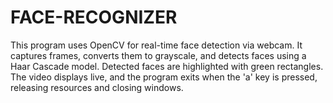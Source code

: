 # FACE-RECOGNIZER
This program uses OpenCV for real-time face detection via webcam. It captures frames, converts them to grayscale, and detects faces using a Haar Cascade model. Detected faces are highlighted with green rectangles. The video displays live, and the program exits when the 'a' key is pressed, releasing resources and closing windows.
